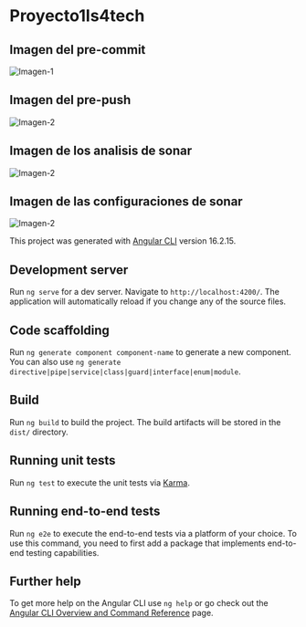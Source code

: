 # Proyecto1Is4tech

## Imagen del pre-commit
![Imagen-1](https://i.imgur.com/RnvFpbg.png)

## Imagen del pre-push
![Imagen-2](https://i.imgur.com/rL3lkBi.png)

## Imagen de los analisis de sonar
![Imagen-2](https://i.imgur.com/uDwu5ET.png)

## Imagen de las configuraciones de sonar
![Imagen-2](https://i.imgur.com/8LyQxCZ.png)

This project was generated with [Angular CLI](https://github.com/angular/angular-cli) version 16.2.15.

## Development server

Run `ng serve` for a dev server. Navigate to `http://localhost:4200/`. The application will automatically reload if you change any of the source files.

## Code scaffolding

Run `ng generate component component-name` to generate a new component. You can also use `ng generate directive|pipe|service|class|guard|interface|enum|module`.

## Build

Run `ng build` to build the project. The build artifacts will be stored in the `dist/` directory.

## Running unit tests

Run `ng test` to execute the unit tests via [Karma](https://karma-runner.github.io).

## Running end-to-end tests

Run `ng e2e` to execute the end-to-end tests via a platform of your choice. To use this command, you need to first add a package that implements end-to-end testing capabilities.

## Further help

To get more help on the Angular CLI use `ng help` or go check out the [Angular CLI Overview and Command Reference](https://angular.io/cli) page.
